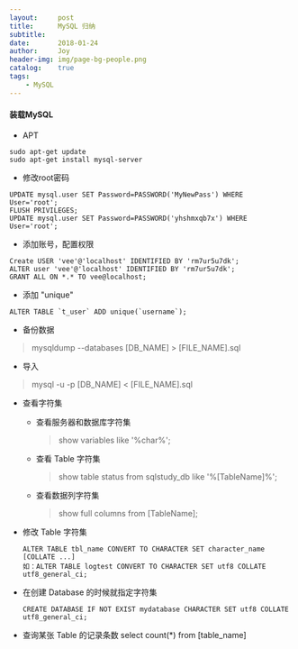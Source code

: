 ```yaml
---
layout:     post
title:      MySQL 归纳
subtitle:   
date:       2018-01-24
author:     Joy
header-img: img/page-bg-people.png
catalog: 	true
tags:
    - MySQL
---
```

#### 装载MySQL 
* APT
```
sudo apt-get update
sudo apt-get install mysql-server
```

* 修改root密码
```
UPDATE mysql.user SET Password=PASSWORD('MyNewPass') WHERE User='root';
FLUSH PRIVILEGES;
UPDATE mysql.user SET Password=PASSWORD('yhshmxqb7x') WHERE User='root';
```

* 添加账号，配置权限
```
Create USER 'vee'@'localhost' IDENTIFIED BY 'rm7ur5u7dk';
ALTER user 'vee'@'localhost' IDENTIFIED BY 'rm7ur5u7dk';
GRANT ALL ON *.* TO vee@localhost;

```

* 添加 "unique"
```
ALTER TABLE `t_user` ADD unique(`username`);
```

* 备份数据
> mysqldump --databases [DB_NAME] > [FILE_NAME].sql

* 导入
> mysql -u -p [DB_NAME] < [FILE_NAME].sql

* 查看字符集
	* 查看服务器和数据库字符集
		> show variables like '%char%';
	* 查看 Table 字符集
	 	> show table status from sqlstudy_db like '%[TableName]%';
 	* 查看数据列字符集
 		> show full columns from [TableName]; 

* 修改 Table 字符集
	```
	ALTER TABLE tbl_name CONVERT TO CHARACTER SET character_name [COLLATE ...]
	如：ALTER TABLE logtest CONVERT TO CHARACTER SET utf8 COLLATE utf8_general_ci;

	```

* 在创建 Database 的时候就指定字符集
	```
	CREATE DATABASE IF NOT EXIST mydatabase CHARACTER SET utf8 COLLATE utf8_general_ci;
	```

* 查询某张 Table 的记录条数
	select count(*) from [table_name]
